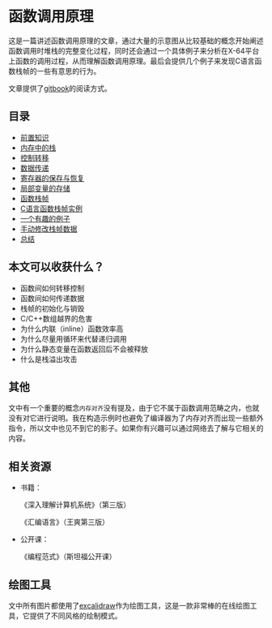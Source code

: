 # 函数调用原理



这是一篇讲述函数调用原理的文章，通过大量的示意图从比较基础的概念开始阐述函数调用时堆栈的完整变化过程，同时还会通过一个具体例子来分析在X-64平台上函数的调用过程，从而理解函数调用原理。最后会提供几个例子来发现C语言函数栈帧的一些有意思的行为。

文章提供了[gitbook](https://acodercat.github.io/function-call-principle/)的阅读方式。



## 目录

* [前置知识](https://acodercat.github.io/function-call-principle/pre-knowledge.html)
* [内存中的栈](https://acodercat.github.io/content/function-call-principle/stack-in-memory.html)
* [控制转移](https://acodercat.github.io/content/function-call-principle/control-transfer.html)
* [数据传递](https://acodercat.github.io/content/function-call-principle/data-transfer.html)
* [寄存器的保存与恢复](https://acodercat.github.io/content/function-call-principle/save-and-restore-of-registers.html)
* [局部变量的存储](https://acodercat.github.io/content/function-call-principle/storage-of-local-variables.html)
* [函数栈帧](https://acodercat.github.io/content/function-call-principle/function-stack-frame.html)
* [C语言函数栈帧实例](https://acodercat.github.io/content/function-call-principle/c-stack-frame-example.html)
* [一个有趣的例子](https://acodercat.github.io/content/function-call-principle/interesting-example.html)
* [手动修改栈帧数据](https://acodercat.github.io/content/function-call-principle/modify-stack-frame-data.html)
* [总结](https://acodercat.github.io/content/function-call-principle/summary.html)



## 本文可以收获什么？

* 函数间如何转移控制
* 函数间如何传递数据
* 栈帧的初始化与销毁
* C/C++数组越界的危害
* 为什么内联（inline）函数效率高
* 为什么尽量用循环来代替递归调用
* 为什么静态变量在函数返回后不会被释放
* 什么是栈溢出攻击



## 其他

文中有一个重要的概念`内存对齐`没有提及，由于它不属于函数调用范畴之内，也就没有对它进行说明。我在构造示例时也避免了编译器为了内存对齐而出现一些额外指令，所以文中也见不到它的影子。如果你有兴趣可以通过网络去了解与它相关的内容。



## 相关资源

* 书籍：

  《深入理解计算机系统》（第三版）

  《汇编语言》（王爽第三版）

* 公开课：

  《编程范式》（斯坦福公开课）

  

## 绘图工具

文中所有图片都使用了[excalidraw](https://excalidraw.com/)作为绘图工具，这是一款非常棒的在线绘图工具，它提供了不同风格的绘制模式。